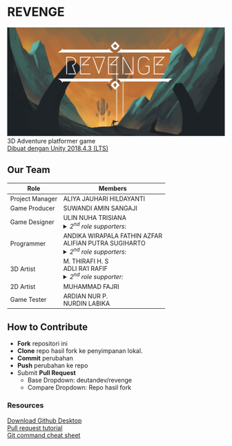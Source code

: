# REVENGE
[![REVENGE](gh-img/revenge-gh.png)](https://alifianputrasugiharto.itch.io/21-revenge)  
3D Adventure platformer game  
[Dibuat dengan Unity 2018.4.3 (LTS)](https://unity3d.com/unity/qa/lts-releases?version=2018.4)

## Our Team
Role | Members
-|-
Project Manager | ALIYA JAUHARI HILDAYANTI
Game Producer | SUWANDI AMIN SANGAJI
Game Designer | ULIN NUHA TRISIANA <br> <details> <summary><i>2<sup>nd</sup> role supporters:</i></summary> ARDIAN NUR P. <br> NURDIN LABIKA </details>
Programmer | ANDIKA WIRAPALA FATHIN AZFAR <br> ALIFIAN PUTRA SUGIHARTO <br> <details> <summary><i>2<sup>nd</sup> role supporters:</i></summary> ADLI RA’I RAFIF <br> ULIN NUHA TRISIANA </details>
3D Artist | M. THIRAFI H. S <br> ADLI RA’I RAFIF  <br>  <details> <summary><i>2<sup>nd</sup> role supporter:</i></summary> ADLI RA’I RAFIF <br> ULIN NUHA TRISIANA <br> ANDIKA WIRAPALA FATHIN AZFAR </details>
2D Artist | MUHAMMAD FAJRI
Game Tester | ARDIAN NUR P. <br> NURDIN LABIKA

## How to Contribute
- **Fork** repositori ini
- **Clone** repo hasil fork ke penyimpanan lokal.
- **Commit** perubahan
- **Push** perubahan ke repo
- Submit **Pull Request**
    - Base Dropdown: deutandev/revenge
    - Compare Dropdown: Repo hasil fork

### Resources
[Download Github Desktop](https://desktop.github.com/)  
[Pull request tutorial](https://github.com/yangsu/pull-request-tutorial)  
[Git command cheat sheet](https://training.github.com/downloads/id/github-git-cheat-sheet/)
